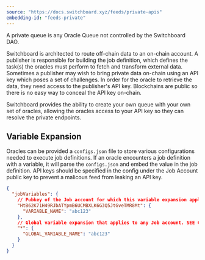 ```yaml
---
source: "https://docs.switchboard.xyz/feeds/private-apis"
embedding-id: "feeds-private"
---
```

A private queue is any Oracle Queue not controlled by the Switchboard DAO.

Switchboard is architected to route off-chain data to an on-chain account. A
publisher is responsible for building the job definition, which defines the
task(s) the oracles must perform to fetch and transform external data. Sometimes
a publisher may wish to bring private data on-chain using an API key which poses
a set of challenges. In order for the oracle to retrieve the data, they need
access to the publisher's API key. Blockchains are public so there is no easy
way to conceal the API key on-chain.

Switchboard provides the ability to create your own queue with your own set of
oracles, allowing the oracles access to your API key so they can resolve the
private endpoints.

## Variable Expansion

Oracles can be provided a `configs.json` file to store various configurations
needed to execute job definitions. If an oracle encounters a job definition with
a variable, it will parse the `configs.json` and embed the value in the job
definition. API keys should be specified in the config under the Job Account
public key to prevent a malicous feed from leaking an API key.

```json title="configs.json"
{
  "jobVariables": {
    // Pubkey of the Job account for which this variable expansion applies
    "HtB62K71H49RJbATYpmB6UCMBXLK6G3Q5JtGveTMR8Mt": {
      "VARIABLE_NAME": "abc123"
    },
    // Global variable expansion that applies to any Job account. SEE CAUTION BELOW
    "*": {
      "GLOBAL_VARIABLE_NAME": "abc123"
    }
  }
}
```